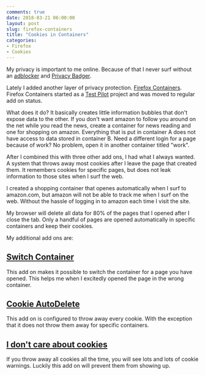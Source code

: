 ```yaml
---
comments: true
date: 2018-03-21 06:00:00
layout: post
slug: firefox-containers
title: "Cookies in Containers"
categories:
- Firefox
- Cookies
---
```

My privacy is important to me online. Because of that
I never surf without an [adblocker](https://addons.mozilla.org/en-US/firefox/addon/ublock-origin/)
and [Privacy Badger](https://addons.mozilla.org/en-US/firefox/addon/privacy-badger17/).

Lately I added another layer of privacy protection. [Firefox Containers](https://addons.mozilla.org/en-US/firefox/addon/multi-account-containers/).
Firefox Containers started as a [Test Pilot](https://testpilot.firefox.com/experiments) project
and was moved to regular add on status.

What does it do? It basically creates little information bubbles that don't expose
data to the other. If you don't want amazon to follow you around on the net while
you read the news, create a container for news reading and one for shopping on amazon.
Everything that is put in container A does not have access to data stored in container B.
Need a different login for a page because of work? No problem, open it in another container titled "work".

After I combined this with three other add ons, I had what I always wanted. A system
that throws away most cookies after I leave the page that created them. It remembers
cookies for specific pages, but does not leak information to those sites when I 
surf the web.

I created a shopping container that openes automatically when I surf to amazon.com, but
amazon will not be able to track me when I surf on the web. Without the hassle of 
logging in to amazon each time I visit the site.

My browser will delete all data for 80% of the pages that I opened after I
close the tab. Only a handful of pages are opened automatically in specific
containers and keep their cookies.

My additional add ons are:

## [Switch Container](https://addons.mozilla.org/en-US/firefox/addon/switch-container/)

This add on makes it possible to switch the container for a page you have opened. This
helps me when I excitedly opened the page in the wrong container.

## [Cookie AutoDelete](https://addons.mozilla.org/en-US/firefox/addon/cookie-autodelete/)

This add on is configured to throw away every cookie. With the exception that it does
not throw them away for specific containers.

## [I don't care about cookies](https://addons.mozilla.org/en-US/firefox/addon/i-dont-care-about-cookies/)

If you throw away all cookies all the time, you will see lots and lots of cookie warnings.
Luckily this add on will prevent them from showing up.
